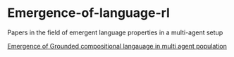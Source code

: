 # Emergence-of-language-rl
Papers in the field of emergent language properties in a multi-agent setup

[Emergence of Grounded compositional langauage in multi agent population](Emergence%of%Grounded%Compositional%Language%in%Multi-Agent%Populations.pdf)
